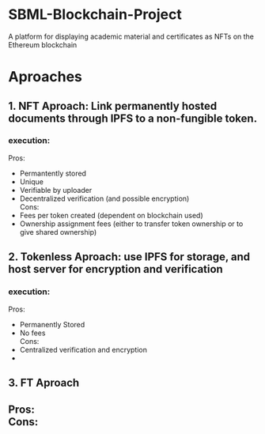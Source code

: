 # SBML-Blockchain-Project
A platform for displaying academic material and certificates as NFTs on the Ethereum blockchain

# Aproaches
## 1. NFT Aproach: Link permanently hosted documents through IPFS to a non-fungible token.
### execution:


Pros:  
  - Permantently stored  
  - Unique  
  - Verifiable by uploader  
  - Decentralized verification (and possible encryption)  
Cons:  
  - Fees per token created (dependent on blockchain used)  
  - Ownership assignment fees (either to transfer token ownership or to give shared ownership)  

## 2. Tokenless Aproach: use IPFS for storage, and host server for encryption and verification
### execution:  


Pros:  
  - Permanently Stored  
  - No fees  
Cons:  
  - Centralized verification and encryption  
  -

## 3. FT Aproach  
Pros:  
Cons:  
  -  
